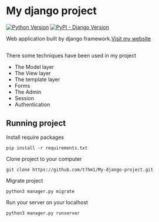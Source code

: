 # My django project
[![Python Version](https://img.shields.io/badge/python-3.6-brightgreen.svg)](https://python.org)
[![PyPI - Django Version](https://img.shields.io/pypi/djversions/djangorestframework.svg)](https://djangoproject.com)

Web application built by django framework.[Visit my website](https://cotp.pythonanywhere.com/)

##
There some techniques have been used in my project
  * The Model layer
  * The View layer
  * The template layer
  * Forms
  * The Admin
  * Session
  * Authentication
	
## Running project
Install require packages

	pip install -r requirements.txt

Clone project to your computer

	git clone https://github.com/t7hm1/My-django-project.git

Migrate project

	python3 manager.py migrate
		
Run your server on your localhost

	python3 manager.py runserver
